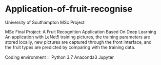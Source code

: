 # Application-of-fruit-recognise
University of Southampton MSc Project

MSc Final Project: A Fruit Recognition Application Based On Deep Learning
An application with LeNet5 training pictures, the training parameters are stored locally, new pictures are captured through the front interface, and the fruit types are predicted by comparing with the training data.

Coding environment：
Python 3.7
Anaconda3 Jupyter
